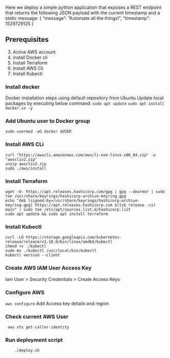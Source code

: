 Here we deploy a simple python application that exposes a REST endpoint that returns the following
 JSON payload with the current timestamp and a static message:
{
  “message”: “Automate all the things!”,
  “timestamp”: 1529729125
}


## Prerequisites
3.  Active AWS account
1.  install Docker cli
2.  Install Terraform
4.  Install AWS Cli
5.  Install Kubectl


### Install docker
Docker installation steps using default repository from Ubuntu
Update local packages by executing below command:
```sudo apt update```
``` sudo apt install docker.io -y ```

### Add Ubuntu user to Docker group
``` sudo usermod -aG docker $USER ```

### Install AWS CLi
    
    curl "https://awscli.amazonaws.com/awscli-exe-linux-x86_64.zip" -o "awscliv2.zip"
    unzip awscliv2.zip 
    sudo ./aws/install 
    

### Install Terraform

    wget -O- https://apt.releases.hashicorp.com/gpg | gpg --dearmor | sudo tee /usr/share/keyrings/hashicorp-archive-keyring.gpg
    echo "deb [signed-by=/usr/share/keyrings/hashicorp-archive-keyring.gpg] https://apt.releases.hashicorp.com $(lsb_release -cs) main" | sudo tee /etc/apt/sources.list.d/hashicorp.list
    sudo apt update && sudo apt install terraform 

### Install Kubectl

    curl -LO https://storage.googleapis.com/kubernetes-release/release/v1.18.0/bin/linux/amd64/kubectl
    chmod +x ./kubectl
    sudo mv ./kubectl /usr/local/bin/kubectl
    kubectl version --client
 
### Create AWS IAM User Access Key
Iam User > Security Credentials > Create Access Keys

### Configure AWS
``` aws configure ```
Add Access key details and region

### Check current AWS User
``` aws sts get-caller-identity```


### Run deployment script
``` chmod +x deploy.sh
    ./deploy.sh
```